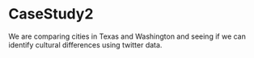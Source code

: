 # CaseStudy2

We are comparing cities in Texas and Washington and seeing if we can identify cultural differences using twitter data.
